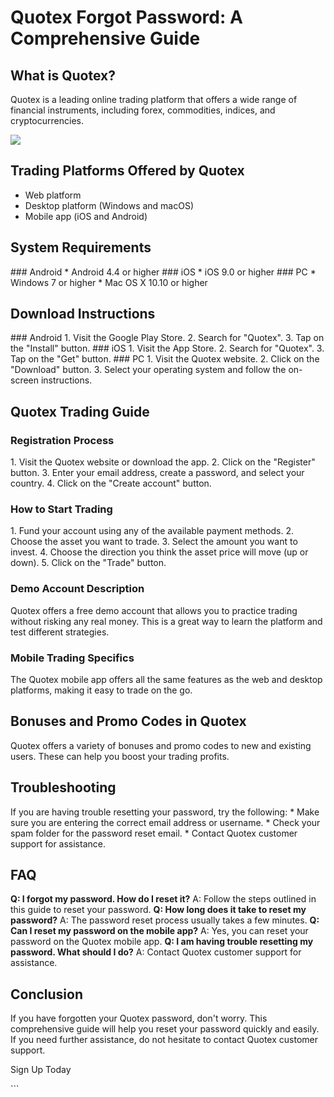 # Quotex Forgot Password: A Comprehensive Guide

## What is Quotex?

Quotex is a leading online trading platform that offers a wide range of
financial instruments, including forex, commodities, indices, and
cryptocurrencies.

[![](https://static.quotex.io/files/4_en/300_250.jpg)](https://traff.sbs/brokerqxlid)

## Trading Platforms Offered by Quotex

-   Web platform
-   Desktop platform (Windows and macOS)
-   Mobile app (iOS and Android)

## System Requirements

\### Android \* Android 4.4 or higher \### iOS \* iOS 9.0 or higher \###
PC \* Windows 7 or higher \* Mac OS X 10.10 or higher

## Download Instructions

\### Android 1. Visit the Google Play Store. 2. Search for
"Quotex". 3. Tap on the "Install" button. \### iOS 1. Visit
the App Store. 2. Search for "Quotex". 3. Tap on the "Get"
button. \### PC 1. Visit the Quotex website. 2. Click on the
"Download" button. 3. Select your operating system and follow the
on-screen instructions.

## Quotex Trading Guide

### Registration Process

1\. Visit the Quotex website or download the app. 2. Click on the
"Register" button. 3. Enter your email address, create a password,
and select your country. 4. Click on the "Create account" button.

### How to Start Trading

1\. Fund your account using any of the available payment methods. 2.
Choose the asset you want to trade. 3. Select the amount you want to
invest. 4. Choose the direction you think the asset price will move (up
or down). 5. Click on the "Trade" button.

### Demo Account Description

Quotex offers a free demo account that allows you to practice trading
without risking any real money. This is a great way to learn the
platform and test different strategies.

### Mobile Trading Specifics

The Quotex mobile app offers all the same features as the web and
desktop platforms, making it easy to trade on the go.

## Bonuses and Promo Codes in Quotex

Quotex offers a variety of bonuses and promo codes to new and existing
users. These can help you boost your trading profits.

## Troubleshooting

If you are having trouble resetting your password, try the following: \*
Make sure you are entering the correct email address or username. \*
Check your spam folder for the password reset email. \* Contact Quotex
customer support for assistance.

## FAQ

**Q: I forgot my password. How do I reset it?** A: Follow the steps
outlined in this guide to reset your password. **Q: How long does it
take to reset my password?** A: The password reset process usually takes
a few minutes. **Q: Can I reset my password on the mobile app?** A: Yes,
you can reset your password on the Quotex mobile app. **Q: I am having
trouble resetting my password. What should I do?** A: Contact Quotex
customer support for assistance.

## Conclusion

If you have forgotten your Quotex password, don\'t worry. This
comprehensive guide will help you reset your password quickly and
easily. If you need further assistance, do not hesitate to contact
Quotex customer support.

Sign Up Today

\`\`\`

